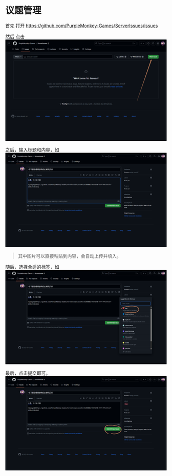 # 议题管理


首先 打开 https://github.com/PurpleMonkey-Games/ServerIssues/issues

然后 点击 
![](.doc/CREATE.png)

之后，输入标题和内容，如
![](.doc/CONTENT.png)
> 其中图片可以直接粘贴到内容，会自动上传并填入。

随后，选择合适的标签，如
![](.doc/LABLES.png)

最后，点击提交即可。
![](.doc/SUBMIT.png)